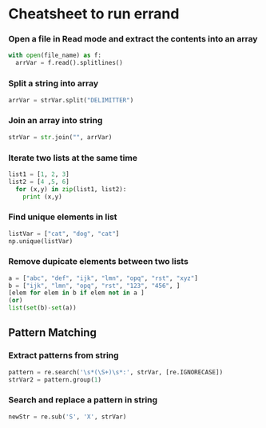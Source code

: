 # Cheatsheet to run errand

### Open a file in Read mode and extract the contents into an array 
```python
with open(file_name) as f:
  arrVar = f.read().splitlines()
```

### Split a string into array 
```python
arrVar = strVar.split("DELIMITTER")
```

### Join an array into string 
```python
strVar = str.join("", arrVar)
```

### Iterate two lists at the same time 
```python
list1 = [1, 2, 3]
list2 = [4 ,5, 6]
  for (x,y) in zip(list1, list2):
    print (x,y)
```

### Find unique elements in list 
```python 
listVar = ["cat", "dog", "cat"]
np.unique(listVar)
```

### Remove dupicate elements between two lists
```python 
a = ["abc", "def", "ijk", "lmn", "opq", "rst", "xyz"]
b = ["ijk", "lmn", "opq", "rst", "123", "456", ]
[elem for elem in b if elem not in a ]
(or)
list(set(b)-set(a))
```



## Pattern Matching 
### Extract patterns from string 
```python
pattern = re.search('\s*(\S+)\s*:', strVar, [re.IGNORECASE]) 
strVar2 = pattern.group(1)
```

### Search and replace a pattern in string 
```python
newStr = re.sub('S', 'X', strVar)
```

